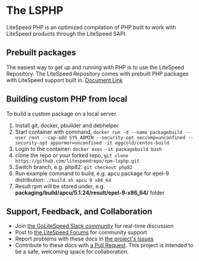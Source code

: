  
# The LSPHP
LiteSpeed PHP is an optimized compilation of PHP built to work with LiteSpeed products through the LiteSpeed SAPI.

## Prebuilt packages 
The easiest way to get up and running with PHP is to use the LiteSpeed Repository. The LiteSpeed Repository comes with prebuilt PHP packages with LiteSpeed support built in.
[Document Link](https://docs.litespeedtech.com/lsws/extapp/php/getting_started/)

## Building custom PHP from local
To build a custom package on a local server. 
1. Install git, docker, pbuilder and debhelper
2. Start container with command, `docker run -d --name packagebuild --user root --cap-add SYS_ADMIN --security-opt seccomp=unconfined --security-opt apparmor=unconfined -it eggcold/centos-build`
3. Login to the container: `docker exec -it packagebuild bash`
4. clone the repo or your forked repo, `git clone https://github.com/litespeedrepo/rpm-lsphp.git`
5. Switch branch, e.g. php82: `git checkout php82`
6. Run example command to build, e.g. apcu package for epel-9 distribution: `./build.sh apcu 9 x86_64`
7. Result rpm will be stored under, e.g. **packaging/build/apcu/5.1.24/result/epel-9-x86_64/** folder

## Support, Feedback, and Collaboration

* Join [the GoLiteSpeed Slack community](https://litespeedtech.com/slack) for real-time discussion
* Post to [the LiteSpeed Forums](https://litespeedtech.com/support/forum/) for community support
* Report problems with these docs in [the project's Issues](https://github.com/litespeedrepo/debian-lsphp/issues)
* Contribute to these docs with [a Pull Request](https://github.com/litespeedrepo/debian-lsphp/pulls). This project is intended to be a safe, welcoming space for collaboration.
